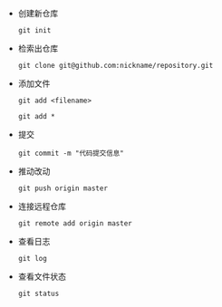 - 创建新仓库

  ```git init```

- 检索出仓库

  ```git clone git@github.com:nickname/repository.git```

- 添加文件

  ```git add <filename>```

  ```git add *```

- 提交

  ```git commit -m "代码提交信息"```

- 推动改动

  ```git push origin master```

- 连接远程仓库

  ```git remote add origin master```

- 查看日志

  ```git log```

- 查看文件状态

  ```git status```

